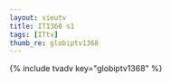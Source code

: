 ```yaml
--- 
layout: sieutv
title: IT1368 s1
tags: [ITtv]
thumb_re: globiptv1368
---
```

{% include tvadv key="globiptv1368" %} 
